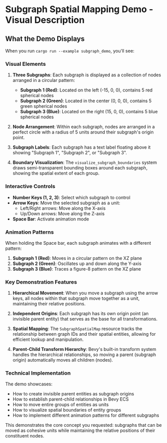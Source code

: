 # Subgraph Spatial Mapping Demo - Visual Description

## What the Demo Displays

When you run `cargo run --example subgraph_demo`, you'll see:

### Visual Elements

1. **Three Subgraphs**: Each subgraph is displayed as a collection of nodes arranged in a circular pattern:
   - **Subgraph 1 (Red)**: Located on the left (-15, 0, 0), contains 5 red spherical nodes
   - **Subgraph 2 (Green)**: Located in the center (0, 0, 0), contains 5 green spherical nodes
   - **Subgraph 3 (Blue)**: Located on the right (15, 0, 0), contains 5 blue spherical nodes

2. **Node Arrangement**: Within each subgraph, nodes are arranged in a perfect circle with a radius of 5 units around their subgraph's origin point.

3. **Subgraph Labels**: Each subgraph has a text label floating above it showing "Subgraph 1", "Subgraph 2", or "Subgraph 3".

4. **Boundary Visualization**: The `visualize_subgraph_boundaries` system draws semi-transparent bounding boxes around each subgraph, showing the spatial extent of each group.

### Interactive Controls

- **Number Keys (1, 2, 3)**: Select which subgraph to control
- **Arrow Keys**: Move the selected subgraph as a unit:
  - Left/Right arrows: Move along the X-axis
  - Up/Down arrows: Move along the Z-axis
- **Space Bar**: Activate animation mode

### Animation Patterns

When holding the Space bar, each subgraph animates with a different pattern:

1. **Subgraph 1 (Red)**: Moves in a circular pattern on the XZ plane
2. **Subgraph 2 (Green)**: Oscillates up and down along the Y-axis
3. **Subgraph 3 (Blue)**: Traces a figure-8 pattern on the XZ plane

### Key Demonstration Features

1. **Hierarchical Movement**: When you move a subgraph using the arrow keys, all nodes within that subgraph move together as a unit, maintaining their relative positions.

2. **Independent Origins**: Each subgraph has its own origin point (an invisible parent entity) that serves as the base for all transformations.

3. **Spatial Mapping**: The `SubgraphSpatialMap` resource tracks the relationship between graph IDs and their spatial entities, allowing for efficient lookup and manipulation.

4. **Parent-Child Transform Hierarchy**: Bevy's built-in transform system handles the hierarchical relationships, so moving a parent (subgraph origin) automatically moves all children (nodes).

### Technical Implementation

The demo showcases:
- How to create invisible parent entities as subgraph origins
- How to establish parent-child relationships in Bevy ECS
- How to move entire groups of entities as units
- How to visualize spatial boundaries of entity groups
- How to implement different animation patterns for different subgraphs

This demonstrates the core concept you requested: subgraphs that can be moved as cohesive units while maintaining the relative positions of their constituent nodes.
